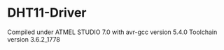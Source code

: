 # DHT11-Driver

Compiled under ATMEL STUDIO 7.0
with
avr-gcc version 5.4.0
Toolchain version 3.6.2_1778

